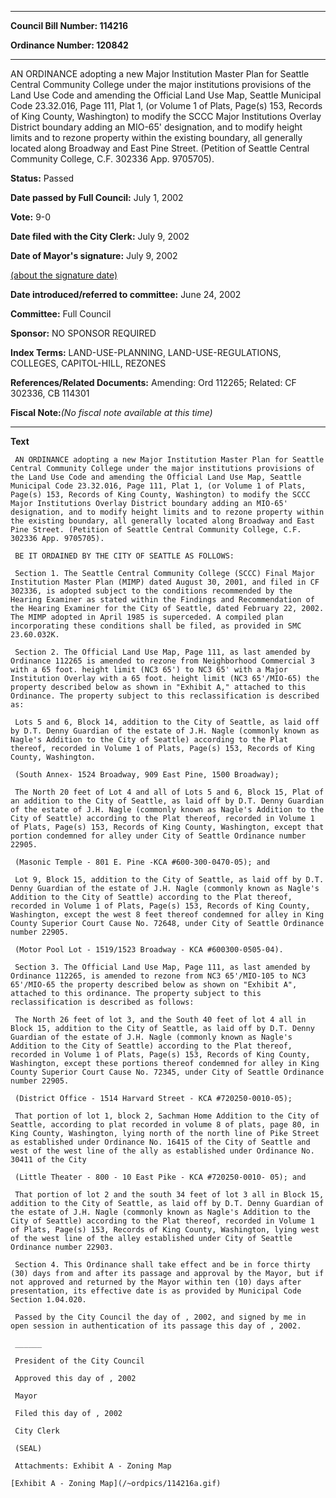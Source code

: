

********

**Council Bill Number: 114216**
   
**Ordinance Number: 120842**
********

 AN ORDINANCE adopting a new Major Institution Master Plan for Seattle Central Community College under the major institutions provisions of the Land Use Code and amending the Official Land Use Map, Seattle Municipal Code 23.32.016, Page 111, Plat 1, (or Volume 1 of Plats, Page(s) 153, Records of King County, Washington) to modify the SCCC Major Institutions Overlay District boundary adding an MIO-65' designation, and to modify height limits and to rezone property within the existing boundary, all generally located along Broadway and East Pine Street. (Petition of Seattle Central Community College, C.F. 302336 App. 9705705).

**Status:** Passed
   
**Date passed by Full Council:** July 1, 2002
   
**Vote:** 9-0
   
**Date filed with the City Clerk:** July 9, 2002
   
**Date of Mayor's signature:** July 9, 2002
   
[(about the signature date)](/~public/approvaldate.htm)
   
   
   
**Date introduced/referred to committee:** June 24, 2002
   
**Committee:** Full Council
   
**Sponsor:** NO SPONSOR REQUIRED
   
   
**Index Terms:** LAND-USE-PLANNING, LAND-USE-REGULATIONS, COLLEGES, CAPITOL-HILL, REZONES

**References/Related Documents:** Amending: Ord 112265; Related: CF 302336, CB 114301

**Fiscal Note:**_(No fiscal note available at this time)_

********

**Text**
   
```
 AN ORDINANCE adopting a new Major Institution Master Plan for Seattle Central Community College under the major institutions provisions of the Land Use Code and amending the Official Land Use Map, Seattle Municipal Code 23.32.016, Page 111, Plat 1, (or Volume 1 of Plats, Page(s) 153, Records of King County, Washington) to modify the SCCC Major Institutions Overlay District boundary adding an MIO-65' designation, and to modify height limits and to rezone property within the existing boundary, all generally located along Broadway and East Pine Street. (Petition of Seattle Central Community College, C.F. 302336 App. 9705705).

 BE IT ORDAINED BY THE CITY OF SEATTLE AS FOLLOWS:

 Section 1. The Seattle Central Community College (SCCC) Final Major Institution Master Plan (MIMP) dated August 30, 2001, and filed in CF 302336, is adopted subject to the conditions recommended by the Hearing Examiner as stated within the Findings and Recommendation of the Hearing Examiner for the City of Seattle, dated February 22, 2002. The MIMP adopted in April 1985 is superceded. A compiled plan incorporating these conditions shall be filed, as provided in SMC 23.60.032K.

 Section 2. The Official Land Use Map, Page 111, as last amended by Ordinance 112265 is amended to rezone from Neighborhood Commercial 3 with a 65 foot. height limit (NC3 65') to NC3 65' with a Major Institution Overlay with a 65 foot. height limit (NC3 65'/MIO-65) the property described below as shown in "Exhibit A," attached to this Ordinance. The property subject to this reclassification is described as:

 Lots 5 and 6, Block 14, addition to the City of Seattle, as laid off by D.T. Denny Guardian of the estate of J.H. Nagle (commonly known as Nagle's Addition to the City of Seattle) according to the Plat thereof, recorded in Volume 1 of Plats, Page(s) 153, Records of King County, Washington.

 (South Annex- 1524 Broadway, 909 East Pine, 1500 Broadway);

 The North 20 feet of Lot 4 and all of Lots 5 and 6, Block 15, Plat of an addition to the City of Seattle, as laid off by D.T. Denny Guardian of the estate of J.H. Nagle (commonly known as Nagle's Addition to the City of Seattle) according to the Plat thereof, recorded in Volume 1 of Plats, Page(s) 153, Records of King County, Washington, except that portion condemned for alley under City of Seattle Ordinance number 22905.

 (Masonic Temple - 801 E. Pine -KCA #600-300-0470-05); and

 Lot 9, Block 15, addition to the City of Seattle, as laid off by D.T. Denny Guardian of the estate of J.H. Nagle (commonly known as Nagle's Addition to the City of Seattle) according to the Plat thereof, recorded in Volume 1 of Plats, Page(s) 153, Records of King County, Washington, except the west 8 feet thereof condemned for alley in King County Superior Court Cause No. 72648, under City of Seattle Ordinance number 22905.

 (Motor Pool Lot - 1519/1523 Broadway - KCA #600300-0505-04).

 Section 3. The Official Land Use Map, Page 111, as last amended by Ordinance 112265, is amended to rezone from NC3 65'/MIO-105 to NC3 65'/MIO-65 the property described below as shown on "Exhibit A", attached to this ordinance. The property subject to this reclassification is described as follows:

 The North 26 feet of lot 3, and the South 40 feet of lot 4 all in Block 15, addition to the City of Seattle, as laid off by D.T. Denny Guardian of the estate of J.H. Nagle (commonly known as Nagle's Addition to the City of Seattle) according to the Plat thereof, recorded in Volume 1 of Plats, Page(s) 153, Records of King County, Washington, except these portions thereof condemned for alley in King County Superior Court Cause No. 72345, under City of Seattle Ordinance number 22905.

 (District Office - 1514 Harvard Street - KCA #720250-0010-05);

 That portion of lot 1, block 2, Sachman Home Addition to the City of Seattle, according to plat recorded in volume 8 of plats, page 80, in King County, Washington, lying north of the north line of Pike Street as established under Ordinance No. 16415 of the City of Seattle and west of the west line of the ally as established under Ordinance No. 30411 of the City

 (Little Theater - 800 - 10 East Pike - KCA #720250-0010- 05); and

 That portion of lot 2 and the south 34 feet of lot 3 all in Block 15, addition to the City of Seattle, as laid off by D.T. Denny Guardian of the estate of J.H. Nagle (commonly known as Nagle's Addition to the City of Seattle) according to the Plat thereof, recorded in Volume 1 of Plats, Page(s) 153, Records of King County, Washington, lying west of the west line of the alley established under City of Seattle Ordinance number 22903.

 Section 4. This Ordinance shall take effect and be in force thirty (30) days from and after its passage and approval by the Mayor, but if not approved and returned by the Mayor within ten (10) days after presentation, its effective date is as provided by Municipal Code Section 1.04.020.

 Passed by the City Council the day of , 2002, and signed by me in open session in authentication of its passage this day of , 2002.

 ______

 President of the City Council

 Approved this day of , 2002

 Mayor

 Filed this day of , 2002

 City Clerk

 (SEAL)

 Attachments: Exhibit A - Zoning Map

[Exhibit A - Zoning Map](/~ordpics/114216a.gif)

```
